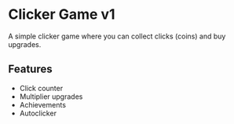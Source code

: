 # Clicker Game v1

A simple clicker game where you can collect clicks (coins) and buy upgrades.

## Features
- Click counter
- Multiplier upgrades
- Achievements
- Autoclicker
